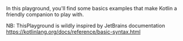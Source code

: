 In this playground, you'll find some basics examples that make Kotlin a friendly companion to play with.

NB: ThisPlayground is wildly inspired by JetBrains documentation https://kotlinlang.org/docs/reference/basic-syntax.html

